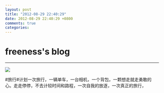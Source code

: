 ```yaml
---
layout: post
title: "2012-08-29 22:40:29"
date: 2012-08-29 22:40:29 +0800
comments: true
categories: 
---
```


# freeness's blog

----------

![](http://okqmqrbgo.bkt.clouddn.com/201208292240291.jpg)

>
\#旅行\#计划一次旅行，一辆单车，一台相机，一个背包，一颗想走就走勇敢的心。走走停停，不去计较时间和路程，一次自我的放逐，一次真正的旅行，